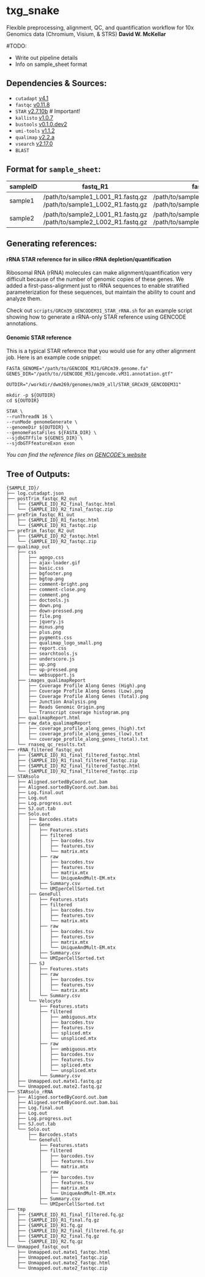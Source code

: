 # **txg_snake**
Flexible preprocessing, alignment, QC, and quantification workflow for 10x Genomics data (Chromium, Visium, & STRS)
**David W. McKellar**

#TODO:
- Write out pipeline details
- Info on sample_sheet format


## Dependencies & Sources:
- `cutadapt` [v4.1](https://cutadapt.readthedocs.io/en/stable/index.html)
- `fastqc` [v0.11.8](https://www.bioinformatics.babraham.ac.uk/projects/fastqc/)
- `STAR` [v2.7.10b](https://github.com/alexdobin/STAR) # Important!
- `kallisto` [v1.0.7](https://pachterlab.github.io/kallisto/)
- `bustools` [v0.1.0.dev2](https://bustools.github.io/)
- `umi-tools` [v1.1.2](https://umi-tools.readthedocs.io/en/latest/index.html)
- `qualimap` [v2.2.a](http://qualimap.conesalab.org/)
- `vsearch` [v2.17.0](https://github.com/torognes/vsearch)
- `BLAST`


## Format for `sample_sheet`:
|sampleID      |fastq_R1                                                               |fastq_R2                                                              |chemistry|STAR_rRNA_ref                 |STAR_ref                  |genes_gtf                |kb_idx                               |kb_t2g                                      |
|--------------|-----------------------------------------------------------------------|----------------------------------------------------------------------|---------|------------------------------|--------------------------|-------------------------|-------------------------------------|--------------------------------------------|
|sample1       | /path/to/sample1_L001_R1.fastq.gz /path/to/sample1_L002_R1.fastq.gz   | /path/to/sample1_L001_R2.fastq.gz /path/to/sample1_L002_R2.fastq.gz  | Visium    | /path/to/STAR_reference_rRNA | /path/to/STAR_reference  |/path/to/annotations.gtf | /path/to/kallisto/transcriptome.idx | /path/to/kallisto/transcripts_to_genes.txt |
|sample2      | /path/to/sample2_L001_R1.fastq.gz /path/to/sample2_L002_R1.fastq.gz   | /path/to/sample2_L001_R2.fastq.gz /path/to/sample2_L002_R2.fastq.gz  | STRS    | /path/to/STAR_reference_rRNA | /path/to/STAR_reference  |/path/to/annotations.gtf | /path/to/kallisto/transcriptome.idx | /path/to/kallisto/transcripts_to_genes.txt |


## Generating references:
#### rRNA STAR reference for in silico rRNA depletion/quantification
Ribosomal RNA (rRNA) molecules can make alignment/quantification very difficult because of the number of genomic copies of these genes. We added a first-pass-alignment just to rRNA sequences to enable stratified parameterization for these sequences, but maintain the ability to count and analyze them.  

Check out `scripts/GRCm39_GENCODEM31_STAR_rRNA.sh` for an example script showing how to generate a rRNA-only STAR reference using GENCODE annotations.  

#### Genomic STAR reference
This is a typical STAR reference that you would use for any other alignment job. Here is an example code snippet:
```
FASTA_GENOME="/path/to/GENCODE_M31/GRCm39.genome.fa"
GENES_DIR="/path/to//GENCODE_M31/gencode.vM31.annotation.gtf"

OUTDIR="/workdir/dwm269/genomes/mm39_all/STAR_GRCm39_GENCODEM31"

mkdir -p ${OUTDIR}
cd ${OUTDIR}

STAR \
--runThreadN 16 \
--runMode genomeGenerate \
--genomeDir ${OUTDIR} \
--genomeFastaFiles ${FASTA_DIR} \
--sjdbGTFfile ${GENES_DIR} \
--sjdbGTFfeatureExon exon
```
*You can find the reference files on [GENCODE's website](https://www.gencodegenes.org/mouse/)*


## Tree of Outputs:
```
{SAMPLE_ID}/
├── log.cutadapt.json
├── postTrim_fastqc_R2_out
│   ├── {SAMPLE_ID}_R2_final_fastqc.html
│   └── {SAMPLE_ID}_R2_final_fastqc.zip
├── preTrim_fastqc_R1_out
│   ├── {SAMPLE_ID}_R1_fastqc.html
│   └── {SAMPLE_ID}_R1_fastqc.zip
├── preTrim_fastqc_R2_out
│   ├── {SAMPLE_ID}_R2_fastqc.html
│   └── {SAMPLE_ID}_R2_fastqc.zip
├── qualimap_out
│   ├── css
│   │   ├── agogo.css
│   │   ├── ajax-loader.gif
│   │   ├── basic.css
│   │   ├── bgfooter.png
│   │   ├── bgtop.png
│   │   ├── comment-bright.png
│   │   ├── comment-close.png
│   │   ├── comment.png
│   │   ├── doctools.js
│   │   ├── down.png
│   │   ├── down-pressed.png
│   │   ├── file.png
│   │   ├── jquery.js
│   │   ├── minus.png
│   │   ├── plus.png
│   │   ├── pygments.css
│   │   ├── qualimap_logo_small.png
│   │   ├── report.css
│   │   ├── searchtools.js
│   │   ├── underscore.js
│   │   ├── up.png
│   │   ├── up-pressed.png
│   │   └── websupport.js
│   ├── images_qualimapReport
│   │   ├── Coverage Profile Along Genes (High).png
│   │   ├── Coverage Profile Along Genes (Low).png
│   │   ├── Coverage Profile Along Genes (Total).png
│   │   ├── Junction Analysis.png
│   │   ├── Reads Genomic Origin.png
│   │   └── Transcript coverage histogram.png
│   ├── qualimapReport.html
│   ├── raw_data_qualimapReport
│   │   ├── coverage_profile_along_genes_(high).txt
│   │   ├── coverage_profile_along_genes_(low).txt
│   │   └── coverage_profile_along_genes_(total).txt
│   └── rnaseq_qc_results.txt
├── rRNA_filtered_fastqc_out
│   ├── {SAMPLE_ID}_R1_final_filtered_fastqc.html
│   ├── {SAMPLE_ID}_R1_final_filtered_fastqc.zip
│   ├── {SAMPLE_ID}_R2_final_filtered_fastqc.html
│   └── {SAMPLE_ID}_R2_final_filtered_fastqc.zip
├── STARsolo
│   ├── Aligned.sortedByCoord.out.bam
│   ├── Aligned.sortedByCoord.out.bam.bai
│   ├── Log.final.out
│   ├── Log.out
│   ├── Log.progress.out
│   ├── SJ.out.tab
│   ├── Solo.out
│   │   ├── Barcodes.stats
│   │   ├── Gene
│   │   │   ├── Features.stats
│   │   │   ├── filtered
│   │   │   │   ├── barcodes.tsv
│   │   │   │   ├── features.tsv
│   │   │   │   └── matrix.mtx
│   │   │   ├── raw
│   │   │   │   ├── barcodes.tsv
│   │   │   │   ├── features.tsv
│   │   │   │   ├── matrix.mtx
│   │   │   │   └── UniqueAndMult-EM.mtx
│   │   │   ├── Summary.csv
│   │   │   └── UMIperCellSorted.txt
│   │   ├── GeneFull
│   │   │   ├── Features.stats
│   │   │   ├── filtered
│   │   │   │   ├── barcodes.tsv
│   │   │   │   ├── features.tsv
│   │   │   │   └── matrix.mtx
│   │   │   ├── raw
│   │   │   │   ├── barcodes.tsv
│   │   │   │   ├── features.tsv
│   │   │   │   ├── matrix.mtx
│   │   │   │   └── UniqueAndMult-EM.mtx
│   │   │   ├── Summary.csv
│   │   │   └── UMIperCellSorted.txt
│   │   ├── SJ
│   │   │   ├── Features.stats
│   │   │   ├── raw
│   │   │   │   ├── barcodes.tsv
│   │   │   │   ├── features.tsv 
│   │   │   │   └── matrix.mtx
│   │   │   └── Summary.csv
│   │   └── Velocyto
│   │       ├── Features.stats
│   │       ├── filtered
│   │       │   ├── ambiguous.mtx
│   │       │   ├── barcodes.tsv
│   │       │   ├── features.tsv
│   │       │   ├── spliced.mtx
│   │       │   └── unspliced.mtx
│   │       ├── raw
│   │       │   ├── ambiguous.mtx
│   │       │   ├── barcodes.tsv
│   │       │   ├── features.tsv
│   │       │   ├── spliced.mtx
│   │       │   └── unspliced.mtx
│   │       └── Summary.csv
│   ├── Unmapped.out.mate1.fastq.gz
│   └── Unmapped.out.mate2.fastq.gz
├── STARsolo_rRNA
│   ├── Aligned.sortedByCoord.out.bam
│   ├── Aligned.sortedByCoord.out.bam.bai
│   ├── Log.final.out
│   ├── Log.out
│   ├── Log.progress.out
│   ├── SJ.out.tab
│   └── Solo.out
│       ├── Barcodes.stats
│       └── GeneFull
│           ├── Features.stats
│           ├── filtered
│           │   ├── barcodes.tsv
│           │   ├── features.tsv
│           │   └── matrix.mtx
│           ├── raw
│           │   ├── barcodes.tsv
│           │   ├── features.tsv
│           │   ├── matrix.mtx
│           │   └── UniqueAndMult-EM.mtx
│           ├── Summary.csv
│           └── UMIperCellSorted.txt
├── tmp
│   ├── {SAMPLE_ID}_R1_final_filtered.fq.gz
│   ├── {SAMPLE_ID}_R1_final.fq.gz
│   ├── {SAMPLE_ID}_R1.fq.gz
│   ├── {SAMPLE_ID}_R2_final_filtered.fq.gz
│   ├── {SAMPLE_ID}_R2_final.fq.gz
│   └── {SAMPLE_ID}_R2.fq.gz
└── Unmapped_fastqc_out
    ├── Unmapped.out.mate1_fastqc.html
    ├── Unmapped.out.mate1_fastqc.zip
    ├── Unmapped.out.mate2_fastqc.html
    └── Unmapped.out.mate2_fastqc.zip
```